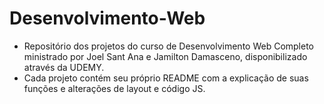 # Desenvolvimento-Web
- Repositório dos projetos do curso de Desenvolvimento Web Completo ministrado por Joel Sant Ana e Jamilton Damasceno, disponibilizado através da UDEMY.
- Cada projeto contém seu próprio README com a explicação de suas funções e alterações de layout e código JS.
